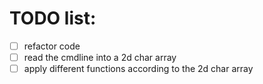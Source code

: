 # TODO list:
- [ ] refactor code 
- [ ] read the cmdline into a 2d char array
- [ ] apply different functions according to the 2d char array
